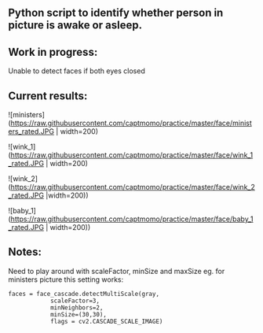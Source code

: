 ## Python script to identify whether person in picture is awake or asleep.

## Work in progress:

Unable to detect faces if both eyes closed

## Current results:

![ministers](https://raw.githubusercontent.com/captmomo/practice/master/face/ministers_rated.JPG | width=200)

![wink_1](https://raw.githubusercontent.com/captmomo/practice/master/face/wink_1_rated.JPG | width=200)

![wink_2](https://raw.githubusercontent.com/captmomo/practice/master/face/wink_2_rated.JPG |width=200))

![baby_1](https://raw.githubusercontent.com/captmomo/practice/master/face/baby_1_rated.JPG | width=200))

## Notes:

Need to play around with scaleFactor, minSize and maxSize
eg. for ministers picture this setting works:  
    
    faces = face_cascade.detectMultiScale(gray, 
                scaleFactor=3, 
                minNeighbors=2, 
                minSize=(30,30), 
                flags = cv2.CASCADE_SCALE_IMAGE)
